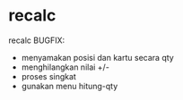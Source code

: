 # recalc
recalc
BUGFIX:
- menyamakan posisi dan kartu secara qty
- menghilangkan nilai +/-
- proses singkat
- gunakan menu hitung-qty

